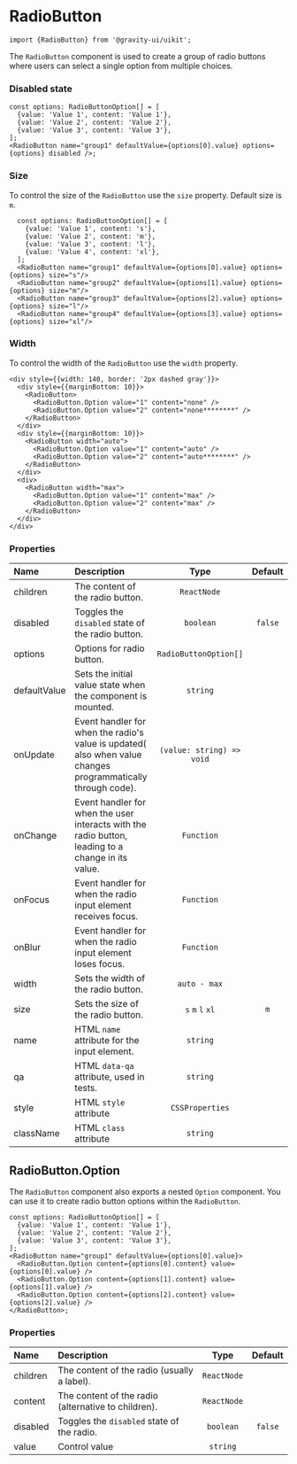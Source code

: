 <!--GITHUB_BLOCK-->

# RadioButton

<!--/GITHUB_BLOCK-->

```tsx
import {RadioButton} from '@gravity-ui/uikit';
```

The `RadioButton` component is used to create a group of radio buttons where users can select a single option from multiple choices.

### Disabled state

<!--LANDING_BLOCK

<ExampleBlock
  code={`
const options: RadioButtonOption[] = [
  {value: 'Value 1', content: 'Value 1'},
  {value: 'Value 2', content: 'Value 2'},
  {value: 'Value 3', content: 'Value 3'},
];
<RadioButton name="group1" defaultValue={options[0].value} options={options} disabled/>
`}
>
  <UIKit.RadioButton name="group1" defaultValue="Value 1" options={
    [
      {value: 'Value 1', content: 'Value 1'},
      {value: 'Value 2', content: 'Value 2'},
      {value: 'Value 3', content: 'Value 3'},
    ]
  } disabled/>
</ExampleBlock>

LANDING_BLOCK-->

<!--GITHUB_BLOCK-->

```tsx
const options: RadioButtonOption[] = [
  {value: 'Value 1', content: 'Value 1'},
  {value: 'Value 2', content: 'Value 2'},
  {value: 'Value 3', content: 'Value 3'},
];
<RadioButton name="group1" defaultValue={options[0].value} options={options} disabled />;
```

<!--/GITHUB_BLOCK-->

### Size

To control the size of the `RadioButton` use the `size` property. Default size is `m`.

<!--LANDING_BLOCK

<ExampleBlock
  code={`
const options: RadioButtonOption[] = [
  {value: 'Value 1', content: 's'},
  {value: 'Value 2', content: 'm'},
  {value: 'Value 3', content: 'l'},
  {value: 'Value 4', content: 'xl'},
];
<RadioButton name="group1" defaultValue={options[0].value} options={options} size="s"/>
<RadioButton name="group2" defaultValue={options[1].value} options={options} size="m"/>
<RadioButton name="group3" defaultValue={options[2].value} options={options} size="l"/>
<RadioButton name="group4" defaultValue={options[3].value} options={options} size="xl"/>
`}
>
  <div style={{display: 'grid', justifyItems: 'center', gap: 10}}>
    <UIKit.RadioButton name="group1" defaultValue="Value 1" options={
      [
        {value: 'Value 1', content: 's'},
        {value: 'Value 2', content: 'm'},
        {value: 'Value 3', content: 'l'},
        {value: 'Value 4', content: 'xl'},
      ]
    } size="s"/>
    <UIKit.RadioButton name="group2" defaultValue="Value 2" options={
      [
        {value: 'Value 1', content: 's'},
        {value: 'Value 2', content: 'm'},
        {value: 'Value 3', content: 'l'},
        {value: 'Value 4', content: 'xl'},
      ]
    } size="m"/>
    <UIKit.RadioButton name="group3" defaultValue="Value 3" options={
      [
        {value: 'Value 1', content: 's'},
        {value: 'Value 2', content: 'm'},
        {value: 'Value 3', content: 'l'},
        {value: 'Value 4', content: 'xl'},
      ]
    } size="l"/>
    <UIKit.RadioButton name="group4" defaultValue="Value 4" options={
      [
        {value: 'Value 1', content: 's'},
        {value: 'Value 2', content: 'm'},
        {value: 'Value 3', content: 'l'},
        {value: 'Value 4', content: 'xl'},
      ]
    } size="xl"/>
  </div>
</ExampleBlock>

LANDING_BLOCK-->

<!--GITHUB_BLOCK-->

```tsx
  const options: RadioButtonOption[] = [
    {value: 'Value 1', content: 's'},
    {value: 'Value 2', content: 'm'},
    {value: 'Value 3', content: 'l'},
    {value: 'Value 4', content: 'xl'},
  ];
  <RadioButton name="group1" defaultValue={options[0].value} options={options} size="s"/>
  <RadioButton name="group2" defaultValue={options[1].value} options={options} size="m"/>
  <RadioButton name="group3" defaultValue={options[2].value} options={options} size="l"/>
  <RadioButton name="group4" defaultValue={options[3].value} options={options} size="xl"/>
```

<!--/GITHUB_BLOCK-->

### Width

To control the width of the `RadioButton` use the `width` property.

<!--LANDING_BLOCK

<ExampleBlock
  code={`
<div style={{width: 140, border: '2px dashed gray'}}>
  <div style={{marginBottom: 10}}>
    <RadioButton>
      <RadioButton.Option value="1" content="none" />
      <RadioButton.Option value="2" content="none********" />
    </RadioButton>
  </div>
  <div style={{marginBottom: 10}}>
    <RadioButton width="auto">
      <RadioButton.Option value="1" content="auto" />
      <RadioButton.Option value="2" content="auto********" />
    </RadioButton>
  </div>
  <div>
    <RadioButton width="max">
      <RadioButton.Option value="1" content="max" />
      <RadioButton.Option value="2" content="max" />
    </RadioButton>
  </div>
</div>
`}
>
<div style={{width: 140, border: '2px dashed gray'}}>
 <div style={{marginBottom: 10}}>
    <UIKit.RadioButton>
      <UIKit.RadioButton.Option value="1" content="none" />
      <UIKit.RadioButton.Option value="2" content="none********" />
    </UIKit.RadioButton>
  </div>
  <div style={{marginBottom: 10}}>
    <UIKit.RadioButton width="auto">
      <UIKit.RadioButton.Option value="1" content="auto" />
      <UIKit.RadioButton.Option value="2" content="auto********" />
    </UIKit.RadioButton>
  </div>
  <div>
    <UIKit.RadioButton width="max">
      <UIKit.RadioButton.Option value="1" content="max" />
      <UIKit.RadioButton.Option value="2" content="max" />
    </UIKit.RadioButton>
  </div>
</div>
</ExampleBlock>

LANDING_BLOCK-->

<!--GITHUB_BLOCK-->

```tsx
<div style={{width: 140, border: '2px dashed gray'}}>
  <div style={{marginBottom: 10}}>
    <RadioButton>
      <RadioButton.Option value="1" content="none" />
      <RadioButton.Option value="2" content="none********" />
    </RadioButton>
  </div>
  <div style={{marginBottom: 10}}>
    <RadioButton width="auto">
      <RadioButton.Option value="1" content="auto" />
      <RadioButton.Option value="2" content="auto********" />
    </RadioButton>
  </div>
  <div>
    <RadioButton width="max">
      <RadioButton.Option value="1" content="max" />
      <RadioButton.Option value="2" content="max" />
    </RadioButton>
  </div>
</div>
```

<!--/GITHUB_BLOCK-->

### Properties

| Name         | Description                                                                                                  |           Type            | Default |
| :----------- | :----------------------------------------------------------------------------------------------------------- | :-----------------------: | :-----: |
| children     | The content of the radio button.                                                                             |        `ReactNode`        |         |
| disabled     | Toggles the `disabled` state of the radio button.                                                            |         `boolean`         | `false` |
| options      | Options for radio button.                                                                                    |   `RadioButtonOption[]`   |         |
| defaultValue | Sets the initial value state when the component is mounted.                                                  |         `string`          |         |
| onUpdate     | Event handler for when the radio's value is updated( also when value changes programmatically through code). | `(value: string) => void` |         |
| onChange     | Event handler for when the user interacts with the radio button, leading to a change in its value.           |        `Function`         |         |
| onFocus      | Event handler for when the radio input element receives focus.                                               |        `Function`         |         |
| onBlur       | Event handler for when the radio input element loses focus.                                                  |        `Function`         |         |
| width        | Sets the width of the radio button.                                                                          |       `auto - max`        |         |
| size         | Sets the size of the radio button.                                                                           |     `s` `m` `l` `xl`      |   `m`   |
| name         | HTML `name` attribute for the input element.                                                                 |         `string`          |         |
| qa           | HTML `data-qa` attribute, used in tests.                                                                     |         `string`          |         |
| style        | HTML `style` attribute                                                                                       |      `CSSProperties`      |         |
| className    | HTML `class` attribute                                                                                       |         `string`          |         |

## RadioButton.Option

The `RadioButton` component also exports a nested `Option` component. You can use it to create radio button options within the `RadioButton`.

<!--LANDING_BLOCK

<ExampleBlock
  code={`
const options: RadioButtonOption[] = [
  {value: 'Value 1', content: 'Value 1'},
  {value: 'Value 2', content: 'Value 2'},
  {value: 'Value 3', content: 'Value 3'},
];
<RadioButton name="group1" defaultValue={options[0].value}>
  <RadioButton.Option content={options[0].content} value={options[0].value} />
  <RadioButton.Option content={options[1].content} value={options[1].value} />
  <RadioButton.Option content={options[2].content} value={options[2].value} />
</RadioGroup>
`}
>
<UIKit.RadioButton name="group1" defaultValue="Value 1">
  <UIKit.RadioButton.Option content="Value 1" value="Value 1" />
  <UIKit.RadioButton.Option content="Value 2" value="Value 2" />
  <UIKit.RadioButton.Option content="Value 3" value="Value 3" />
</UIKit.RadioButton>
</ExampleBlock>

LANDING_BLOCK-->

<!--GITHUB_BLOCK-->

```tsx
const options: RadioButtonOption[] = [
  {value: 'Value 1', content: 'Value 1'},
  {value: 'Value 2', content: 'Value 2'},
  {value: 'Value 3', content: 'Value 3'},
];
<RadioButton name="group1" defaultValue={options[0].value}>
  <RadioButton.Option content={options[0].content} value={options[0].value} />
  <RadioButton.Option content={options[1].content} value={options[1].value} />
  <RadioButton.Option content={options[2].content} value={options[2].value} />
</RadioButton>;
```

<!--/GITHUB_BLOCK-->

### Properties

| Name     | Description                                         |    Type     | Default |
| :------- | :-------------------------------------------------- | :---------: | :-----: |
| children | The content of the radio (usually a label).         | `ReactNode` |         |
| content  | The content of the radio (alternative to children). | `ReactNode` |         |
| disabled | Toggles the `disabled` state of the radio.          |  `boolean`  | `false` |
| value    | Control value                                       |  `string`   |         |
